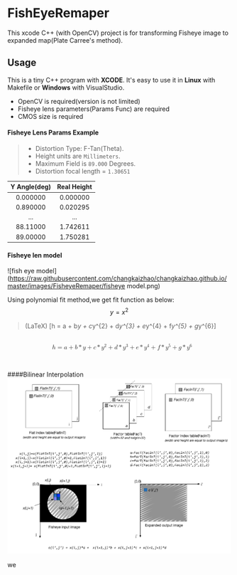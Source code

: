 # FishEyeRemaper
This xcode C++ (with OpenCV) project is for transforming Fisheye image to expanded map(Plate Carree's method). 

## Usage
This is a tiny C++ program with **XCODE**. It's easy to use it in **Linux** with Makefile or **Windows** with VisualStudio.

* OpenCV is required(version is not limited)
* Fisheye lens parameters(Params Func) are required
* CMOS size is required


#### Fisheye Lens Params Example

> * Distortion Type: F-Tan(Theta).
> * Height units are `Millimeters`.
> * Maximum Field is `89.000` Degrees.
> * Distortion focal length = `1.30651`

|Y Angle(deg)|Real Height|
|:----------:|:---------:|
|  0.000000  |  0.000000 |
|  0.890000  |  0.020295 |
|    ...     |    ...    |
|  88.11000  |  1.742611 |
|  89.00000  |  1.750281 |

#### Fisheye len model
![fish eye model](https://raw.githubusercontent.com/changkaizhao/changkaizhao.github.io/master/images/FisheyeRemaper/fisheye model.png)

Using polynomial fit method,we get fit function as below: $$ y = x^2 $$

>(LaTeX) \[h = a + b*y + c*y^{2} + d*y^{3} + e*y^{4} + f*y^{5} + g*y^{6}\]

<math xmlns="http://www.w3.org/1998/Math/MathML">
<mtable class="m-equation-square" displaystyle="true" style="display: block; margin-top: 1.0em; margin-bottom: 2.0em">
	<mtr>
		<mtd>
			<mspace width="6.0em" />
		</mtd>
		<mtd columnalign="left">
			<mi>h</mi>
			<mo>=</mo>
			<mi>a</mi>
			<mo>+</mo>
			<mi>b</mi>
			<mo>*</mo>
			<mi>y</mi>
			<mo>+</mo>
			<mi>c</mi>
			<mo>*</mo>
			<msup>
				<mi>y</mi>
				<mn>2</mn>
			</msup>
			<mo>+</mo>
			<mi>d</mi>
			<mo>*</mo>
			<msup>
				<mi>y</mi>
				<mn>3</mn>
			</msup>
			<mo>+</mo>
			<mi>e</mi>
			<mo>*</mo>
			<msup>
				<mi>y</mi>
				<mn>4</mn>
			</msup>
			<mo>+</mo>
			<mi>f</mi>
			<mo>*</mo>
			<msup>
				<mi>y</mi>
				<mn>5</mn>
			</msup>
			<mo>+</mo>
			<mi>g</mi>
			<mo>*</mo>
			<msup>
				<mi>y</mi>
				<mn>6</mn>
			</msup>
		</mtd>
	</mtr>
</mtable>
</math>


####Bilinear Interpolation
![Lookup table](https://raw.githubusercontent.com/changkaizhao/changkaizhao.github.io/master/images/FisheyeRemaper/chart.png)

we




